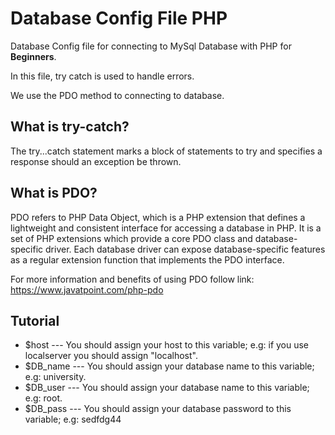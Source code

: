 # Database Config File PHP

Database Config file for connecting to MySql Database with PHP for <strong>Beginners</strong>.

In this file, try catch is used to handle errors.

We use the PDO method to connecting to database.

## What is try-catch?

The try...catch statement marks a block of statements to try and specifies a response should an exception be thrown.

## What is PDO?
PDO refers to PHP Data Object, which is a PHP extension that defines a lightweight and consistent interface for accessing a database in PHP. It is a set of PHP extensions which provide a core PDO class and database-specific driver. Each database driver can expose database-specific features as a regular extension function that implements the PDO interface.

For more information and benefits of using PDO follow link: 
https://www.javatpoint.com/php-pdo

## Tutorial

- $host       --- You should assign your host to this variable; e.g: if you use localserver you should assign "localhost".
- $DB_name    --- You should assign your database name to this variable; e.g: university.
- $DB_user    --- You should assign your database name to this variable; e.g: root.
- $DB_pass    --- You should assign your database password to this variable; e.g: sedfdg44
